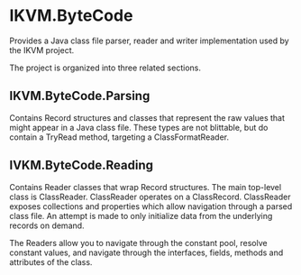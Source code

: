 # IKVM.ByteCode

Provides a Java class file parser, reader and writer implementation used by the IKVM project.

The project is organized into three related sections.

## IKVM.ByteCode.Parsing

Contains Record structures and classes that represent the raw values that might appear in a Java class file. These
types are not blittable, but do contain a TryRead method, targeting a ClassFormatReader.

## IVKM.ByteCode.Reading

Contains Reader classes that wrap Record structures. The main top-level class is ClassReader. ClassReader operates on
a ClassRecord. ClassReader exposes collections and properties which allow navigation through a parsed class file. An
attempt is made to only initialize data from the underlying records on demand.

The Readers allow you to navigate through the constant pool, resolve constant values, and navigate through the
interfaces, fields, methods and attributes of the class.
